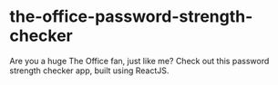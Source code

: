 # the-office-password-strength-checker
Are you a huge The Office fan, just like me? Check out this password strength checker app, built using ReactJS.
